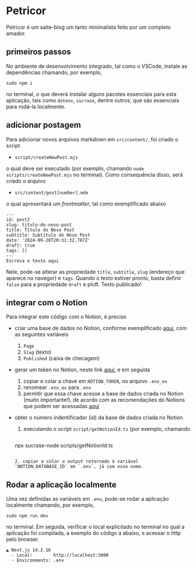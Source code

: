 # Petricor

Petricor é um saite-blog um tanto minimalista feito por um completo amador.

## primeiros passos

No ambiente de desenvolvimento integrado, tal como o VSCode, instale as dependências chamando, 
por exemplo, 

```
sudo npm i
```

no terminal, o que deverá instalar alguns pacotes essenciais para esta aplicação, tais como `dotenv`, `sucrase`, dentre outros, que são essenciais para rodá-la
localmente.

## adicionar postagem

Para adicionar novos arquivos markdown em `src/content/`, foi criado o script

* `script/createNewPost.mjs`

o qual deve ser executado (por exemplo, chamando `node scripts/createNewPost.mjs` no terminal). Como consequência disso, será criado o arquivo

* `src/content/post[number].mdx`

o qual apresentará um _frontmatter_, tal como exemplificado abaixo

```
---
id: post2
slug: titulo-do-novo-post
title: Título do Novo Post
subtitle: Subtítulo do Novo Post
date: '2024-09-28T20:31:32.787Z'
draft: true
tags: []
---
Escreva o texto aqui
```

Nele, pode-se alterar as propriedade `title`, `subtitle`, `slug` (endereço que aparece no navegor) e `tags`. Quando o texto estiver pronto, basta definir `false` para a propriedade `draft` e pluft. Texto publicado!

## integrar com o Notion

Para integrar este código com o Notion, é preciso

  * criar uma base de dados no Notion, conforme exemplificado [aqui](https://www.notion.so/pt/help/create-a-database), com as seguintes variáveis

    1. `Page`  
    2. `Slug` (texto)  
    3. `Published` (caixa de checagem)

  * gerar um token no Notion, neste link [aqui](https://notion.com/my-integrations), e em seguida
    
    1. copiar e colar a chave em `NOTION_TOKEN`, no arquivo `.env_ex`
    2. renomear `.env_ex` para `.env`
    3. permitir que essa chave acesse a base de dados criada no Notion (muito importante!), de acordo com as recomendações do Notions que podem ser acessadas [aqui](https://www.notion.so/pt/help/add-and-manage-connections-with-the-api)

  * obter o número indentificador (id) da base de dados criada no Notion
   
    1. executando o script `script/getNotionId.ts` (por exemplo, chamando 

    > ```
    npx sucrase-node scripts/getNotionId.ts
    ``` no terminal)

    2. copiar e colar o output retornado à variável `NOTION_DATABASE_ID` em `.env`, já com esse nome.

## Rodar a aplicação localmente

Uma vez definidas as variáveis em `.env`, pode-se rodar a aplicação localmente chamando, por 
exemplo, 

```
sudo npm run dev
```

no terminal. Em seguida, verificar o local explicitado no terminal
no qual a aplicação foi compilada, a exemplo do código a abaixo, e acessar o http pelo browser.

```
▲ Next.js 14.2.16
  - Local:        http://localhost:3000
  - Environments: .env
```



    
